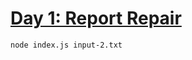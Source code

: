 # [Day 1: Report Repair](https://adventofcode.com/2020/day/1)

```bash
node index.js input-2.txt
```